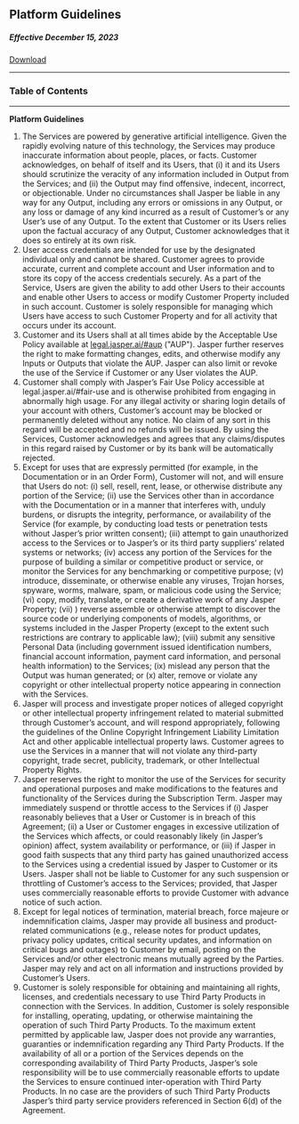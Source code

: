 Platform Guidelines
-------------------

##### Effective December 15, 2023

[Download](https://jasper.pactsafe.io/versions/657c954d0ddb9195c5fdc69a.pdf)

* * *

### Table of Contents

* * *

**Platform Guidelines**

1. The Services are powered by generative artificial intelligence. Given the rapidly evolving nature of this technology, the Services may produce inaccurate information about people, places, or facts. Customer acknowledges, on behalf of itself and its Users, that (i) it and its Users should scrutinize the veracity of any information included in Output from the Services; and (ii) the Output may find offensive, indecent, incorrect, or objectionable. Under no circumstances shall Jasper be liable in any way for any Output, including any errors or omissions in any Output, or any loss or damage of any kind incurred as a result of Customer’s or any User’s use of any Output. To the extent that Customer or its Users relies upon the factual accuracy of any Output, Customer acknowledges that it does so entirely at its own risk.
2. User access credentials are intended for use by the designated individual only and cannot be shared. Customer agrees to provide accurate, current and complete account and User information and to store its copy of the access credentials securely. As a part of the Service, Users are given the ability to add other Users to their accounts and enable other Users to access or modify Customer Property included in such account. Customer is solely responsible for managing which Users have access to such Customer Property and for all activity that occurs under its account.
3. Customer and its Users shall at all times abide by the Acceptable Use Policy available at [legal.jasper.ai/#aup](https://legal.jasper.ai/#aup) ("AUP"). Jasper further reserves the right to make formatting changes, edits, and otherwise modify any Inputs or Outputs that violate the AUP. Jasper can also limit or revoke the use of the Service if Customer or any User violates the AUP.
4. Customer shall comply with Jasper’s Fair Use Policy accessible at legal.jasper.ai/#fair-use and is otherwise prohibited from engaging in abnormally high usage. For any illegal activity or sharing login details of your account with others, Customer’s account may be blocked or permanently deleted without any notice. No claim of any sort in this regard will be accepted and no refunds will be issued. By using the Services, Customer acknowledges and agrees that any claims/disputes in this regard raised by Customer or by its bank will be automatically rejected.
5. Except for uses that are expressly permitted (for example, in the Documentation or in an Order Form), Customer will not, and will ensure that Users do not: (i) sell, resell, rent, lease, or otherwise distribute any portion of the Service; (ii) use the Services other than in accordance with the Documentation or in a manner that interferes with, unduly burdens, or disrupts the integrity, performance, or availability of the Service (for example, by conducting load tests or penetration tests without Jasper’s prior written consent); (iii) attempt to gain unauthorized access to the Services or to Jasper’s or its third party suppliers’ related systems or networks; (iv) access any portion of the Services for the purpose of building a similar or competitive product or service, or monitor the Services for any benchmarking or competitive purpose; (v) introduce, disseminate, or otherwise enable any viruses, Trojan horses, spyware, worms, malware, spam, or malicious code using the Service; (vi) copy, modify, translate, or create a derivative work of any Jasper Property; (vii) ) reverse assemble or otherwise attempt to discover the source code or underlying components of models, algorithms, or systems included in the Jasper Property (except to the extent such restrictions are contrary to applicable law); (viii) submit any sensitive Personal Data (including government issued identification numbers, financial account information, payment card information, and personal health information) to the Services; (ix) mislead any person that the Output was human generated; or (x) alter, remove or violate any copyright or other intellectual property notice appearing in connection with the Services.
6. Jasper will process and investigate proper notices of alleged copyright or other intellectual property infringement related to material submitted through Customer’s account, and will respond appropriately, following the guidelines of the Online Copyright Infringement Liability Limitation Act and other applicable intellectual property laws. Customer agrees to use the Services in a manner that will not violate any third-party copyright, trade secret, publicity, trademark, or other Intellectual Property Rights.
7. Jasper reserves the right to monitor the use of the Services for security and operational purposes and make modifications to the features and functionality of the Services during the Subscription Term. Jasper may immediately suspend or throttle access to the Services if (i) Jasper reasonably believes that a User or Customer is in breach of this Agreement; (ii) a User or Customer engages in excessive utilization of the Services which affects, or could reasonably likely (in Jasper’s opinion) affect, system availability or performance, or (iii) if Jasper in good faith suspects that any third party has gained unauthorized access to the Services using a credential issued by Jasper to Customer or its Users. Jasper shall not be liable to Customer for any such suspension or throttling of Customer’s access to the Services; provided, that Jasper uses commercially reasonable efforts to provide Customer with advance notice of such action.
8. Except for legal notices of termination, material breach, force majeure or indemnification claims, Jasper may provide all business and product-related communications (e.g., release notes for product updates, privacy policy updates, critical security updates, and information on critical bugs and outages) to Customer by email, posting on the Services and/or other electronic means mutually agreed by the Parties. Jasper may rely and act on all information and instructions provided by Customer’s Users.
9. Customer is solely responsible for obtaining and maintaining all rights, licenses, and credentials necessary to use Third Party Products in connection with the Services. In addition, Customer is solely responsible for installing, operating, updating, or otherwise maintaining the operation of such Third Party Products. To the maximum extent permitted by applicable law, Jasper does not provide any warranties, guaranties or indemnification regarding any Third Party Products. If the availability of all or a portion of the Services depends on the corresponding availability of Third Party Products, Jasper’s sole responsibility will be to use commercially reasonable efforts to update the Services to ensure continued inter-operation with Third Party Products. In no case are the providers of such Third Party Products Jasper’s third party service providers referenced in Section 6(d) of the Agreement.
